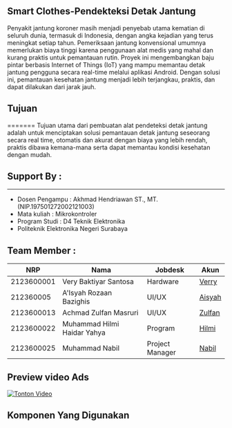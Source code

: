 ## Smart Clothes-Pendekteksi Detak Jantung

Penyakit jantung koroner masih menjadi penyebab utama kematian di seluruh dunia, termasuk di Indonesia, dengan angka kejadian yang terus meningkat setiap tahun. Pemeriksaan jantung konvensional umumnya memerlukan biaya tinggi karena penggunaan alat medis yang mahal dan kurang praktis untuk pemantauan rutin.
Proyek ini mengembangkan baju pintar berbasis Internet of Things (IoT) yang mampu memantau detak jantung pengguna secara real-time melalui aplikasi Android. Dengan solusi ini, pemantauan kesehatan jantung menjadi lebih terjangkau, praktis, dan dapat dilakukan dari jarak jauh.


## Tujuan
======= 
Tujuan utama dari pembuatan alat pendeteksi detak jantung adalah untuk menciptakan solusi pemantauan detak jantung seseorang secara real time, otomatis dan akurat dengan biaya yang lebih rendah, praktis dibawa kemana-mana serta dapat memantau kondisi kesehatan dengan mudah.

## Support By :

---
- Dosen Pengampu : Akhmad Hendriawan ST., MT. (NIP.197501272002121003)
- Mata kuliah : Mikrokontroler
- Program Studi : D4 Teknik Elektronika
- Politeknik Elektronika Negeri Surabaya

## Team Member :

| NRP        | Nama                        | Jobdesk          | Akun                                            |
|------------|-----------------------------|------------------|-------------------------------------------------|
| 2123600001 | Very Baktiyar Santosa       | Hardware         | [Verry](https://github.com/VeryBaktiyarSantosa) |
| 212360005  | A'Isyah Rozaan Bazighis     | UI/UX            | [Aisyah](https://github.com/Aisyah-Rozaan-B) |
| 2123600013 | Achmad Zulfan Masruri       | UI/UX            | [Zulfan](https://github.com/AchmadZulfanMasruri) |
| 2123600022 | Muhammad Hilmi Haidar Yahya | Program          | [Hilmi](https://github.com/Himi23)               |
| 2123600025 | Muhammad Nabil              | Project Manager  | [Nabil](https://github.com/MuhammadNabil25/Smart-Clothes-Pendeteksi-Detak-Jantung) |

## Preview video Ads
[![Tonton Video](https://img.icons8.com/ios-filled/50/000000/play--v1.png)](https://drive.google.com/file/d/1gqJj9rEZ-l6uaHup8LIpwP9fy1YcfI8i/preview)

## Komponen Yang Digunakan
